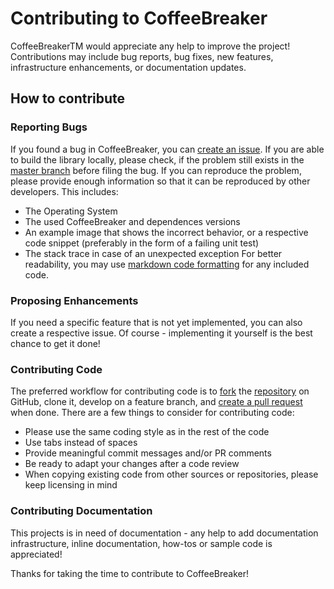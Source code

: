 # Contributing to CoffeeBreaker

CoffeeBreakerTM would appreciate any help to improve the project! 
Contributions may include bug reports, bug fixes, new features, infrastructure enhancements, or 
documentation updates.

## How to contribute

### Reporting Bugs

If you found a bug in CoffeeBreaker, you can [create an issue](https://help.github.com/articles/creating-an-issue/).
If you are able to build the library locally, please check, if the problem still exists in the
[master branch](https://github.com/kerusey/CoffeeBreaker) before filing the bug. 
If you can reproduce the problem, please provide enough information so that it can be reproduced by other developers.
This includes:
  * The Operating System
  * The used CoffeeBreaker and dependences versions
  * An example image that shows the incorrect behavior, or a respective code snippet (preferably in the form of a failing unit test)
  * The stack trace in case of an unexpected exception
For better readability, you may use [markdown code formatting](https://help.github.com/articles/creating-and-highlighting-code-blocks/) for any included code.

### Proposing Enhancements

If you need a specific feature that is not yet implemented, you can also create a respective issue. 
Of course - implementing it yourself is the best chance to get it done! 

### Contributing Code

The preferred workflow for contributing code is to 
[fork](https://help.github.com/articles/fork-a-repo/) the [repository](https://github.com/kerusey/CoffeeBreaker) on GitHub, clone it, 
develop on a feature branch, and [create a pull request](https://help.github.com/articles/creating-a-pull-request-from-a-fork) when done.
There are a few things to consider for contributing code:
  * Please use the same coding style as in the rest of the code
  * Use tabs instead of spaces
  * Provide meaningful commit messages and/or PR comments
  * Be ready to adapt your changes after a code review 
  * When copying existing code from other sources or repositories, please keep licensing in mind
  
### Contributing Documentation

This projects is in need of documentation - any help to add documentation infrastructure, 
inline documentation, how-tos or sample code is appreciated!

Thanks for taking the time to contribute to CoffeeBreaker!
